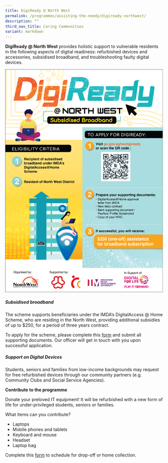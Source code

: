 ```yaml
---
title: DigiReady @ North West
permalink: /programmes/assisting-the-needy/digiready-northwest/
description: ""
third_nav_title: Caring Communities
variant: markdown
---
```

**DigiReady @ North West** provides holistic support to vulnerable residents in the following aspects of digital readiness: refurbished devices and accessories, subsidised broadband, and troubleshooting faulty digital devices.

![](/images/digiready%20@%20north%20west-%20internet%20access%20poster_2023_03-02.jpg)

##### **Subsidised broadband**
  
The scheme supports beneficiaries under the IMDA’s DigitalAccess @ Home Scheme, who are residing in the North West, providing additional subsidies of up to $250, for a period of three years contract.

To apply for the scheme, please complete this [form](https://go.gov.sg/digiready) and submit all supporting documents. Our officer will get in touch with you upon successful application.

##### **Support on Digital Devices**

Students, seniors and families from low-income backgrounds may request for free refurbished devices through our community partners (e.g. Community Clubs and Social Service Agencies).

**Contribute to the programme**

Donate your preloved IT equipment! It will be refurbished with a new form of life for under-privileged students, seniors or families. 

What items can you contribute?  

*   Laptops
*   Mobile phones and tablets
*   Keyboard and mouse
*   Headset
*   Laptop bag

Complete this [form]([https://form.gov.sg/65239d4aa14b8900125236c3) to schedule for drop-off or home collection.